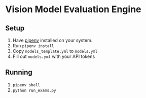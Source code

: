 # Vision Model Evaluation Engine

## Setup

1. Have [pipenv](https://github.com/pypa/pipenv) installed on your system.
2. Run `pipenv install`
3. Copy `models_template.yml` to `models.yml`
4. Fill out `models.yml` with your API tokens

## Running

1. `pipenv shell`
2. `python run_exams.py`

